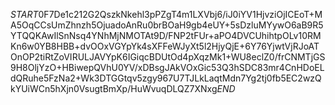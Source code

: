 $START$0F7De1c212G2QszkNkehl3pPZgT4m1LXVbj6/iJ0iYV1HjvziOjICEoT+MA5OqCCsUmZhnzh5OjuadoAnRu0brBOaH9gb4eUY+5sDzluMYywO6aB9R5YTQQKAwIlSnNsq4YNhMjNMOTAt9D/FNP2tFUr+aPO4DVCUhihtpOLv10RMKn6w0YB8HBB+dvOOxVGYpYk4sXFFeWJyXt5l2HjyQjE+6Y76YjwtVjRJoATOnOP2tiRtZoVIRULJAVYpK6IGiqcBDUtOd4pXqzMk1+WU8eclZ0/frCNMTjGS9H8OljYzO+HBiwepQVhU0YV/xDBsgJAkVOxGic53Q3hSDC83mr4CnHDoELdQRuhe5FzNa2+Wk3DTGGtqv5zgy967U7TJLkLaqtMdn7Yg2tj0fb5EC2wzQkYUiWCn5hXjn0VsugtBmXp/HuWvuqDLQZ7XNxg$END$